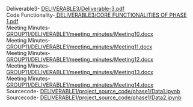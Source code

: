 Deliverable3- [DELIVERABLE3/Deliverable-3.pdf<br/>](https://github.com/PavuluriSrikanth/GROUP11/blob/7188f4af5a7d7625626378daf6a7ae09d42df829/DELIVERABLE3/Deliverable-3.pdf)
Code Functionality-[ DELIVERABLE3/CORE FUNCTIONALITIES OF PHASE 1.pdf<br/>](https://github.com/PavuluriSrikanth/GROUP11/blob/7188f4af5a7d7625626378daf6a7ae09d42df829/DELIVERABLE3/CORE%20FUNCTIONALITIES%20OF%20PHASE%201.pdf)
Meeting Minutes- [GROUP11/DELIVERABLE1/meeting_minutes/Meeting10.docx<br/>](https://github.com/PavuluriSrikanth/GROUP11/blob/7188f4af5a7d7625626378daf6a7ae09d42df829/DELIVERABLE1/meeting_minutes/Meeting10.docx)
Meeting Minutes- [GROUP11/DELIVERABLE1/meeting_minutes/Meeting11.docx<br/>](https://github.com/PavuluriSrikanth/GROUP11/blob/7188f4af5a7d7625626378daf6a7ae09d42df829/DELIVERABLE1/meeting_minutes/Meeting11.docx)
Meeting Minutes- [GROUP11/DELIVERABLE1/meeting_minutes/Meeting12.docx<br/>](https://github.com/PavuluriSrikanth/GROUP11/blob/7188f4af5a7d7625626378daf6a7ae09d42df829/DELIVERABLE1/meeting_minutes/Meeting12.docx)
Meeting Minutes- [GROUP11/DELIVERABLE1/meeting_minutes/Meeting13.docx<br/>](https://github.com/PavuluriSrikanth/GROUP11/blob/7188f4af5a7d7625626378daf6a7ae09d42df829/DELIVERABLE1/meeting_minutes/Meeting13.docx)
Meeting Minutes- [GROUP11/DELIVERABLE1/meeting_minutes/Meeting14.docx<br/>](https://github.com/PavuluriSrikanth/GROUP11/blob/7188f4af5a7d7625626378daf6a7ae09d42df829/DELIVERABLE1/meeting_minutes/Meeting14.docx)
Sourcecode- [DELIVERABLE1/project_source_code/phase1/Data1.ipynb<br/>](https://github.com/PavuluriSrikanth/GROUP11/blob/7188f4af5a7d7625626378daf6a7ae09d42df829/DELIVERABLE1/project_source_code/phase1/DATA2.ipynb)
Sourcecode- [DELIVERABLE1/project_source_code/phase1/Data2.ipynb<br/>](https://github.com/PavuluriSrikanth/GROUP11/blob/7188f4af5a7d7625626378daf6a7ae09d42df829/DELIVERABLE1/project_source_code/phase1/Data1.ipynb)
